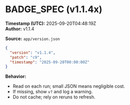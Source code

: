 # BADGE_SPEC (v1.1.4x)
**Timestamp (UTC):** 2025-09-20T04:48:19Z  
**Author:** v1.1.4

**Source:** `app/version.json`

```json
{
  "version": "v1.1.4",
  "patch": "c9",
  "timestamp": "2025-09-20T00:00:00Z"
}
```

**Behavior:**
- Read on each run; small JSON means negligible cost.
- If missing, show `v?` and log a warning.
- Do not cache; rely on reruns to refresh.
